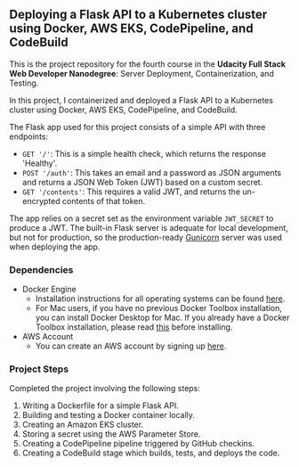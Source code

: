 ## Deploying a Flask API to a Kubernetes cluster using Docker, AWS EKS, CodePipeline, and CodeBuild

This is the project repository for the fourth course in the **Udacity Full Stack Web Developer Nanodegree**: Server Deployment, Containerization, and Testing.

In this project, I containerized and deployed a Flask API to a Kubernetes cluster using Docker, AWS EKS, CodePipeline, and CodeBuild.

The Flask app used for this project consists of a simple API with three endpoints:

- `GET '/'`: This is a simple health check, which returns the response 'Healthy'. 
- `POST '/auth'`: This takes an email and a password as JSON arguments and returns a JSON Web Token (JWT) based on a custom secret.
- `GET '/contents'`: This requires a valid JWT, and returns the un-encrypted contents of that token. 

The app relies on a secret set as the environment variable `JWT_SECRET` to produce a JWT. The built-in Flask server is adequate for local development, but not for production, so the production-ready [Gunicorn](https://gunicorn.org/) server was used when deploying the app.

### Dependencies

- Docker Engine
    - Installation instructions for all operating systems can be found [here](https://docs.docker.com/install/).
    - For Mac users, if you have no previous Docker Toolbox installation, you can install Docker Desktop for Mac. If you already have a Docker Toolbox installation, please read [this](https://docs.docker.com/docker-for-mac/docker-toolbox/) before installing.
 - AWS Account
     - You can create an AWS account by signing up [here](https://aws.amazon.com/#).
     
### Project Steps

Completed the project involving the following steps:

1. Writing a Dockerfile for a simple Flask API.
2. Building and testing a Docker container locally.
3. Creating an Amazon EKS cluster.
4. Storing a secret using the AWS Parameter Store.
5. Creating a CodePipeline pipeline triggered by GitHub checkins.
6. Creating a CodeBuild stage which builds, tests, and deploys the code.
